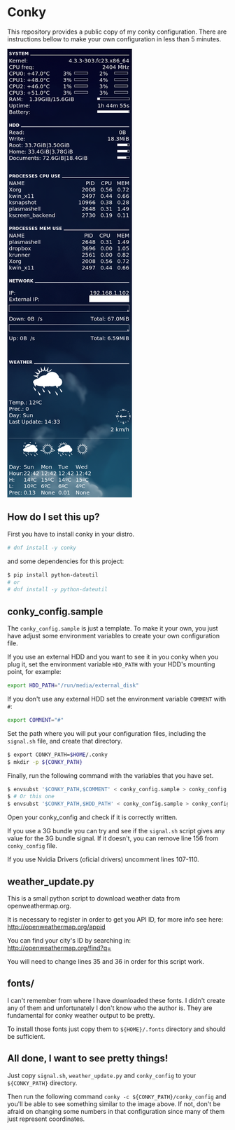 Conky
=====
This repository provides a public copy of my conky configuration. There are
instructions bellow to make your own configuration in less than 5 minutes.

![conky-image](./conky.png)

How do I set this up?
---------------------

First you have to install conky in your distro.

```sh
# dnf install -y conky
```

and some dependencies for this project:

```sh
$ pip install python-dateutil
# or
# dnf install -y python-dateutil
```

conky_config.sample
-------------------

The `conky_config.sample` is just a template. To make it your own, you just have
adjust some environment variables to create your own configuration file.

If you use an external HDD and you want to see it in you conky when you plug it,
set the environment variable `HDD_PATH` with your HDD's mounting point, for
example:

```sh
export HDD_PATH="/run/media/external_disk"
```

If you don't use any external HDD set the environment variable `COMMENT` with
`#`:

```sh
export COMMENT="#"
```

Set the path where you will put your configuration files, including the
`signal.sh` file, and create that directory.

```sh
$ export CONKY_PATH=$HOME/.conky
$ mkdir -p ${CONKY_PATH}
```

Finally, run the following command with the variables that you have set.

```sh
$ envsubst '$CONKY_PATH,$COMMENT' < conky_config.sample > conky_config
$ # Or this one
$ envsubst '$CONKY_PATH,$HDD_PATH' < conky_config.sample > conky_config
```

Open your conky_config and check if it is correctly written.

If you use a 3G bundle you can try and see if the `signal.sh` script gives
any value for the 3G bundle signal. If it doesn't, you can remove line 156 from
`conky_config` file.

If you use Nvidia Drivers (oficial drivers) uncomment lines 107-110.

weather_update.py
-----------------
This is a small python script to download weather data from openweathermap.org.

It is necessary to register in order to get you API ID, for more info see here: 
http://openweathermap.org/appid

You can find your city's ID by searching in:
http://openweathermap.org/find?q=

You will need to change lines 35 and 36 in order for this script work.

fonts/
-----
I can't remember from where I have downloaded these fonts. I didn't create any
of them and unfortunately I don't know who the author is. They are fundamental
for conky weather output to be pretty.

To install those fonts just copy them to `${HOME}/.fonts` directory and should
be sufficient.

All done, I want to see pretty things!
--------------------------------------

Just copy `signal.sh`, `weather_update.py` and `conky_config` to your
`${CONKY_PATH}` directory.

Then run the following command `conky -c ${CONKY_PATH}/conky_config` and
you'll be able to see something similar to the image above. If not, don't be
afraid on changing some numbers in that configuration since many of them just
represent coordinates.